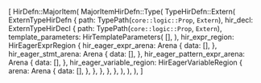[
    HirDefn::MajorItem(
        MajorItemHirDefn::Type(
            TypeHirDefn::Extern(
                ExternTypeHirDefn {
                    path: TypePath(`core::logic::Prop`, `Extern`),
                    hir_decl: ExternTypeHirDecl {
                        path: TypePath(`core::logic::Prop`, `Extern`),
                        template_parameters: HirTemplateParameters(
                            [],
                        ),
                        hir_expr_region: HirEagerExprRegion {
                            hir_eager_expr_arena: Arena {
                                data: [],
                            },
                            hir_eager_stmt_arena: Arena {
                                data: [],
                            },
                            hir_eager_pattern_expr_arena: Arena {
                                data: [],
                            },
                            hir_eager_variable_region: HirEagerVariableRegion {
                                arena: Arena {
                                    data: [],
                                },
                            },
                        },
                    },
                },
            ),
        ),
    ),
]